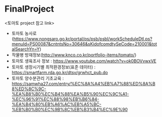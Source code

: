 # FinalProject

<토마토 project 참고 link>
- 토마토 농사로(https://www.nongsaro.go.kr/portal/ps/psb/psbl/workScheduleDtl.ps?menuId=PS00087&cntntsNo=30646&sKidofcomdtySeCode=210001&totalSearchYn=Y)
- 작물병 방재정보(http://www.knco.co.kr/portfolio-items/tomato/)
- 토마토 생육조사 정보 : https://www.youtube.com/watch?v=ok0BOVvwxVE
- 토마토 생장시기별 최적환경정보(표준 데이터) : https://smartfarm.rda.go.kr/dtsv/grwhct_pub.do
- 토마토 양수분관리 기초교육 : https://samwha27.com/entry/%EC%8A%A4%EB%A7%88%ED%8A%B8%ED%8C%9C-%EA%B8%B0%EC%B4%88%EA%B5%90%EC%9C%A1-%EC%96%91%EC%88%98%EB%B6%84-%EA%B4%80%EB%A6%AC%EB%A5%BC-%EB%B0%B0%EC%9B%8C%EB%B3%B4%EC%9E%90
